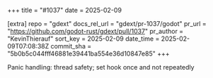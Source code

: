 +++
title = "#1037"
date = 2025-02-09

[extra]
repo = "gdext"
docs_rel_url = "gdext/pr-1037/godot"
pr_url = "https://github.com/godot-rust/gdext/pull/1037"
pr_author = "KevinThierauf"
sort_key = 2025-02-09
date_time = 2025-02-09T07:08:38Z
commit_sha = "5b0b5c044fff46881e39441ba554e36d10847e85"
+++

Panic handling: thread safety; set hook once and not repeatedly

